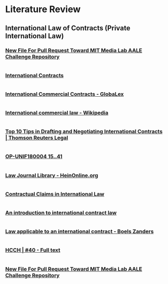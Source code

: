 # Literature Review

## International Law of Contracts (Private International Law)

### [New File For Pull Request Toward MIT Media Lab AALE Challenge Repository](https://github.com/mitmedialab/AutomatedLegalEntityChallenge/new/master)

#

### [International Contracts](https://www.printfriendly.com/p/g/LF4PJ3)

#

### [International Commercial Contracts - GlobaLex](https://www.nyulawglobal.org/globalex/International_commercial_contracts.html)

#

### [International commercial law - Wikipedia](https://en.wikipedia.org/wiki/International_commercial_law)

#

### [Top 10 Tips in Drafting and Negotiating International Contracts | Thomson Reuters Legal](https://legal.thomsonreuters.com/en/insights/articles/top-10-tips-in-drafting-and-negotiating-international-contracts)

#

### [OP-UNIF180004 15..41](https://watermark.silverchair.com/uny001.pdf?)

#

### [Law Journal Library - HeinOnline.org](https://heinonline.org/HOL/Welcome?message=Please%20log%20in&url=%2FHOL%2FPage%3Fhandle%3Dhein.journals%2Fbyrint37%26id%3D162%26collection%3Djournals%26index%3D)

#

### [Contractual Claims in International Law](https://digitalcommons.law.yale.edu/cgi/viewcontent.cgi?article=4429&context=fss_papers)

#

### [An introduction to international contract law](https://www.giappichelli.it/media/catalog/product/excerpt/9788892114838.pdf)

#

### [Law applicable to an international contract - Boels Zanders](https://www.boelszanders.nl/en/publication/law-applicable-to-an-international-contract/)

#

### [HCCH | #40 - Full text](https://www.hcch.net/en/instruments/conventions/full-text/?cid=135)

#

### [New File For Pull Request Toward MIT Media Lab AALE Challenge Repository](https://github.com/mitmedialab/AutomatedLegalEntityChallenge/new/master)

#
